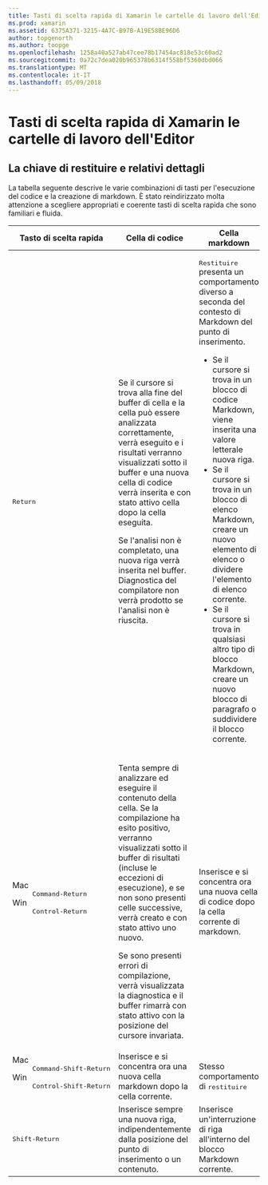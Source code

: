 ```yaml
---
title: Tasti di scelta rapida di Xamarin le cartelle di lavoro dell'Editor
ms.prod: xamarin
ms.assetid: 6375A371-3215-4A7C-B97B-A19E58BE96D6
author: topgenorth
ms.author: toopge
ms.openlocfilehash: 1258a40a527ab47cee78b17454ac818e53c60ad2
ms.sourcegitcommit: 0a72c7dea020b965378b6314f558bf5360dbd066
ms.translationtype: MT
ms.contentlocale: it-IT
ms.lasthandoff: 05/09/2018
---
```

# <a name="xamarin-workbooks-editor-keyboard-shortcuts"></a>Tasti di scelta rapida di Xamarin le cartelle di lavoro dell'Editor

## <a name="the-return-key-and-its-nuances"></a>La chiave di restituire e relativi dettagli

La tabella seguente descrive le varie combinazioni di tasti per l'esecuzione del codice e la creazione di markdown. È stato reindirizzato molta attenzione a scegliere appropriati e coerente tasti di scelta rapida che sono familiari e fluida.

|Tasto di scelta rapida|Cella di codice|Cella markdown|
|--- |--- |--- |
|<kbd>Return</kbd>|<p>Se il cursore si trova alla fine del buffer di cella e la cella può essere analizzata correttamente, verrà eseguito e i risultati verranno visualizzati sotto il buffer e una nuova cella di codice verrà inserita e con stato attivo cella dopo la cella eseguita.</p><p>Se l'analisi non è completato, una nuova riga verrà inserita nel buffer. Diagnostica del compilatore non verrà prodotto se l'analisi non è riuscita.</p>|<p><kbd>Restituire</kbd> presenta un comportamento diverso a seconda del contesto di Markdown del punto di inserimento.</p><ul><li>Se il cursore si trova in un blocco di codice Markdown, viene inserita una valore letterale nuova riga.</li><li>Se il cursore si trova in un blocco di elenco Markdown, creare un nuovo elemento di elenco o dividere l'elemento di elenco corrente.</li><li>Se il cursore si trova in qualsiasi altro tipo di blocco Markdown, creare un nuovo blocco di paragrafo o suddividere il blocco corrente.</li></ul>|
|<dl><dt>Mac</dt><dd><kbd>Command‑Return</kbd></dd><dt>Win</dt><dd><kbd>Control‑Return</kbd></dd></dl>|<p>Tenta sempre di analizzare ed eseguire il contenuto della cella. Se la compilazione ha esito positivo, verranno visualizzati sotto il buffer di risultati (incluse le eccezioni di esecuzione), e se non sono presenti celle successive, verrà creato e con stato attivo uno nuovo.</p><p>Se sono presenti errori di compilazione, verrà visualizzata la diagnostica e il buffer rimarrà con stato attivo con la posizione del cursore invariata.</p>|Inserisce e si concentra ora una nuova cella di codice dopo la cella corrente di markdown.|
|<dl><dt>Mac</dt><dd><kbd>Command‑Shift‑Return</kbd><dd><dt>Win</dt><dd><kbd>Control‑Shift‑Return</kbd></dd></dl>|Inserisce e si concentra ora una nuova cella markdown dopo la cella corrente.|Stesso comportamento di <kbd>restituire</kbd>|
|<kbd>Shift‑Return</kbd>|Inserisce sempre una nuova riga, indipendentemente dalla posizione del punto di inserimento o un contenuto.|Inserisce un'interruzione di riga all'interno del blocco Markdown corrente.|
